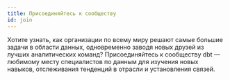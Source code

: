 ```yaml
---
title: Присоединяйтесь к сообществу
id: join
---
```


<section className="community-home">

Хотите узнать, как организации по всему миру решают самые большие задачи в области данных, одновременно заводя новых друзей из лучших аналитических команд? Присоединяйтесь к сообществу dbt — любимому месту специалистов по данным для изучения новых навыков, отслеживания тенденций в отрасли и установления связей.

<div className="grid--3-col">

<Card
    title="Присоединяйтесь к нам в Slack"
    body="Следите за пульсом сообщества dbt! Общайтесь с другими специалистами в вашем городе, стране или по всему миру о работе с данными, технологических стэках или просто делитесь классными мемами."
link="https://www.getdbt.com/community/join-the-community/"
    icon="slack"
/>

<Card
    title="Форум сообщества"
    body="Есть вопрос о том, как что-то сделать в dbt? Загляните на форум сообщества и работайте с другими, чтобы создать долговечные знания сообщества."
    link="/community/forum"
    icon="discussions"
/>

<Card
    title="Как внести вклад"
    body="Хотите принять участие? Это ваше место! Узнайте, как внести вклад в наши open source репозитории, написать для блога, выступить на встрече и многое другое."
    link="community/contribute" icon="pencil-paper"
/>

<Card
    title="Кодекс поведения"
    body="Мы стремимся создать пространство, где каждый может чувствовать себя желанным и в безопасности. Наш кодекс поведения отражает соглашение, которое все члены сообщества заключают для поддержания этих идеалов."
    link="community/resources/code-of-conduct/"
    icon="folder"
/>

<Card
    title="Предстоящие события"
    body="Будь то личные встречи в вашем регионе, Coalesce — ежегодная конференция по аналитической инженерии — или онлайн-встречи, есть варианты для всех."
    link="community/events"
    icon="calendar" />

<Card
    title="Смотрите прошедшие события"
    body="Почувствуйте энергию наших живых мероприятий, вдохновитесь или подготовьтесь к предстоящему событию, посмотрев записи из нашего архива на YouTube."
    link="https://www.youtube.com/playlist?list=PL0QYlrC86xQl1DGKBopQZiZ6tSqrMlD2M"
    icon="star"
/>

</div>
</section>
